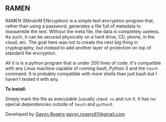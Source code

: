 
**RAMEN**
-----

RAMEN (RAndoM ENcryption) is a simple text encryption program that, rather than using a password, generates a file full of metadata to reassemble the text. Without the meta file, the data is completely useless. As such, it can be secured physically on a hard drive, CD, phone, in the cloud, etc. The goal here was not to create the next big thing in cryptography; but instead to add another layer of protection on top of standard file encryption.

All it is is a python program that is under 200 lines of code. It's compatible with any Linux machine capable of running bash, Python 3 and the `touch` command. It is probably compatible with more shells than just bash but I haven't tested it with any.

**To install:**

Simply mark the file as executable (usually `chmod +x` and run it. It has no special dependencies outside of `touch` and `python3`.

Developed by [Gavyn Rogers](https://github.com/gavynsrogers)
gavyn.rogers97@gmail.com